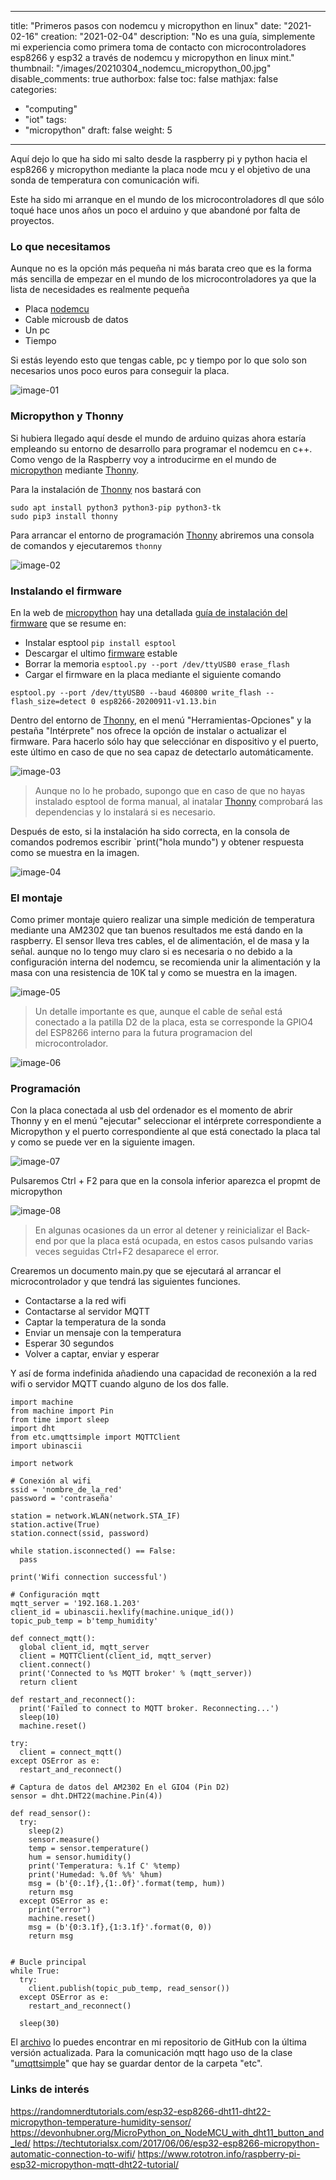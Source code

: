 
---
title: "Primeros pasos con nodemcu y micropython en linux"
date: "2021-02-16"
creation: "2021-02-04"
description: "No es una guía, simplemente mi experiencia como primera toma de contacto con microcontroladores esp8266 y esp32 a través de nodemcu y micropython en linux mint."
thumbnail: "/images/20210304_nodemcu_micropython_00.jpg"
disable_comments: true
authorbox: false
toc: false
mathjax: false
categories:
- "computing"
- "iot"
tags:
- "micropython"
draft: false
weight: 5
---
Aquí dejo lo que ha sido mi salto desde la raspberry pi y python hacia el esp8266 y micropython mediante la placa node mcu y el objetivo de una sonda de temperatura con comunicación wifi.
<!--more-->
Este ha sido mi arranque en el mundo de los microcontroladores dl que sólo toqué hace unos años un poco el arduino y que abandoné por falta de proyectos.

### Lo que necesitamos ###
Aunque no es la opción más pequeña ni más barata creo que es la forma más sencilla de empezar en el mundo de los microcontroladores ya que la lista de necesidades es realmente pequeña

- Placa [nodemcu]
- Cable microusb de datos
- Un pc
- Tiempo

Si estás leyendo esto que tengas cable, pc y tiempo por lo que solo son necesarios unos poco euros para conseguir la placa.

![image-01]


### Micropython y Thonny ###
Si hubiera llegado aquí desde el mundo de arduino quizas ahora estaría empleando su entorno de desarrollo para programar el nodemcu en c++. Como vengo de la Raspberry voy a introducirme en el mundo de [micropython] mediante [Thonny].

Para la instalación de [Thonny] nos bastará con
```
sudo apt install python3 python3-pip python3-tk
sudo pip3 install thonny
```
Para arrancar el entorno de programación [Thonny] abriremos una consola de comandos y ejecutaremos `thonny`

![image-02]

### Instalando el firmware ###
En la web de [micropython] hay una detallada [guía de instalación del firmware] que se resume en:

- Instalar esptool `pip install esptool`
- Descargar el ultimo [firmware] estable
- Borrar la memoria `esptool.py --port /dev/ttyUSB0 erase_flash`
- Cargar el firmware en la placa mediante el siguiente comando

```
esptool.py --port /dev/ttyUSB0 --baud 460800 write_flash --flash_size=detect 0 esp8266-20200911-v1.13.bin
```

Dentro del entorno de [Thonny], en el menú "Herramientas-Opciones" y la pestaña "Intérprete" nos ofrece la opción de instalar o actualizar el firmware. Para hacerlo sólo hay que selecciónar en dispositivo y el puerto, este último en caso de que no sea capaz de detectarlo automáticamente.

![image-03]

> Aunque no lo he probado, supongo que en caso de que no hayas instalado esptool de forma manual, al inatalar [Thonny] comprobará las dependencias y lo instalará si es necesario.

Después de esto, si la instalación ha sido correcta, en la consola de comandos podremos escribir `print("hola mundo") y obtener respuesta como se muestra en la imagen.

![image-04]

### El montaje ###

Como primer montaje quiero realizar una simple medición de temperatura mediante una AM2302 que tan buenos resultados me está dando en la raspberry. El sensor lleva tres cables, el de alimentación, el de masa y la señal. aunque no lo tengo muy claro si es necesaria o no debido a la configuración interna del nodemcu, se recomienda unir la alimentación y la masa con una resistencia de 10K tal y como se muestra en la imagen.

![image-05]

> Un detalle importante es que, aunque el cable de señal está conectado a la patilla D2 de la placa, esta se corresponde la GPIO4 del ESP8266 interno para la futura programacion del microcontrolador.

![image-06]

### Programación ###

Con la placa conectada al usb del ordenador es el momento de abrir Thonny y en el menú "ejecutar" seleccionar el intérprete correspondiente a Micropython y el puerto correspondiente al que está conectado la placa tal y como se puede ver en la siguiente imagen.

![image-07]

Pulsaremos Ctrl + F2 para que en la consola inferior aparezca el propmt de micropython

![image-08]

> En algunas ocasiones da un error al detener y reinicializar el Back-end por que la placa está ocupada, en estos casos pulsando varias veces seguidas Ctrl+F2 desaparece el error.

Crearemos un documento main.py que se ejecutará al arrancar el microcontrolador y que tendrá las siguientes funciones.

- Contactarse a la red wifi
- Contactarse al servidor MQTT
- Captar la temperatura de la sonda
- Enviar un mensaje con la temperatura
- Esperar 30 segundos
- Volver a captar, enviar y esperar

Y así de forma indefinida añadiendo una capacidad de reconexión a la red wifi o servidor MQTT cuando alguno de los dos falle.

```
import machine
from machine import Pin
from time import sleep
import dht 
from etc.umqttsimple import MQTTClient
import ubinascii

import network

# Conexión al wifi
ssid = 'nombre_de_la_red'
password = 'contraseña'

station = network.WLAN(network.STA_IF)
station.active(True)
station.connect(ssid, password)

while station.isconnected() == False:
  pass

print('Wifi connection successful')

# Configuración mqtt
mqtt_server = '192.168.1.203'
client_id = ubinascii.hexlify(machine.unique_id())
topic_pub_temp = b'temp_humidity'

def connect_mqtt():
  global client_id, mqtt_server
  client = MQTTClient(client_id, mqtt_server)
  client.connect()
  print('Connected to %s MQTT broker' % (mqtt_server))
  return client

def restart_and_reconnect():
  print('Failed to connect to MQTT broker. Reconnecting...')
  sleep(10)
  machine.reset()
  
try:
  client = connect_mqtt()
except OSError as e:
  restart_and_reconnect()
  
# Captura de datos del AM2302 En el GIO4 (Pin D2)
sensor = dht.DHT22(machine.Pin(4))

def read_sensor():
  try:
    sleep(2)
    sensor.measure()
    temp = sensor.temperature()
    hum = sensor.humidity()
    print('Temperatura: %.1f C' %temp)
    print('Humedad: %.0f %%' %hum)
    msg = (b'{0:.1f},{1:.0f}'.format(temp, hum))
    return msg
  except OSError as e:
    print("error")
    machine.reset()
    msg = (b'{0:3.1f},{1:3.1f}'.format(0, 0))
    return msg


# Bucle principal
while True:
  try:
    client.publish(topic_pub_temp, read_sensor())
  except OSError as e:
    restart_and_reconnect()
    
  sleep(30)
```

El [archivo] lo puedes encontrar en mi repositorio de GitHub con la última versión actualizada. Para la comunicación mqtt hago uso de la clase "[umqttsimple]" que hay se guardar dentor de la carpeta "etc".


### Links de interés ###

https://randomnerdtutorials.com/esp32-esp8266-dht11-dht22-micropython-temperature-humidity-sensor/
https://devonhubner.org/MicroPython_on_NodeMCU_with_dht11_button_and_led/
https://techtutorialsx.com/2017/06/06/esp32-esp8266-micropython-automatic-connection-to-wifi/
https://www.rototron.info/raspberry-pi-esp32-micropython-mqtt-dht22-tutorial/

[archivo]: https://github.com/sherlockes/SherloScripts/blob/master/upython/nodemcu_esp8266_am2302_wifi_mqtt_main.py
[firmware]: http://micropython.org/download/esp8266/
[guía de instalación del firmware]: http://docs.micropython.org/en/latest/esp8266/tutorial/intro.html#deploying-the-firmware
[micropython]: https://micropython.org
[nodemcu]: https://www.nodemcu.com
[Thonny]: https://thonny.org
[umqttsimple]: https://github.com/RuiSantosdotme/ESP-MicroPython/blob/master/code/MQTT/umqttsimple.py

[image-01]: /images/20210304_nodemcu_micropython_01.jpg
[image-02]: /images/20210304_nodemcu_micropython_02.jpg
[image-03]: /images/20210304_nodemcu_micropython_03.jpg
[image-04]: /images/20210304_nodemcu_micropython_04.jpg
[image-05]: /images/20210304_nodemcu_micropython_05.jpg
[image-06]: /images/20210304_nodemcu_micropython_06.jpg
[image-07]: /images/20210304_nodemcu_micropython_07.jpg
[image-08]: /images/20210304_nodemcu_micropython_08.jpg
